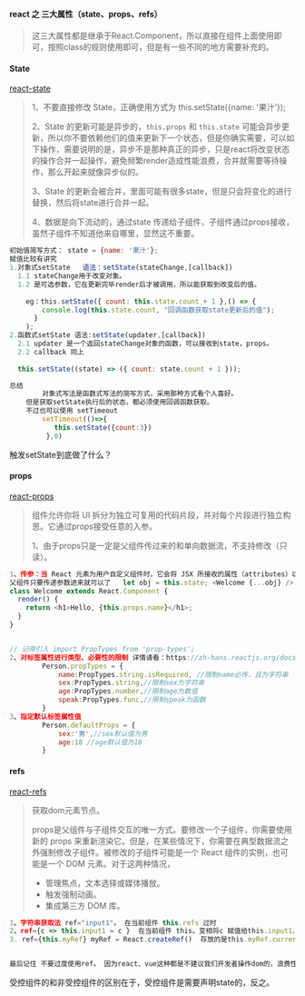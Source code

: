 #### react 之 三大属性（state、props、refs）

> 这三大属性都是继承于React.Component，所以直接在组件上面使用即可，按照class的规则使用即可，但是有一些不同的地方需要补充的。



#### State

[react-state](https://zh-hans.reactjs.org/docs/state-and-lifecycle.html)

> 1、不要直接修改 State，正确使用方式为 this.setState({name: '果汁'});
>
> 2、State 的更新可能是异步的，`this.props` 和 `this.state` 可能会异步更新，所以你不要依赖他们的值来更新下一个状态，但是你确实需要，可以如下操作，需要说明的是，异步不是那种真正的异步，只是react将改变状态的操作合并一起操作，避免频繁render造成性能浪费，合并就需要等待操作，那么开起来就像异步似的。
>
> 3、State 的更新会被合并，里面可能有很多state，但是只会将变化的进行替换，然后将state进行合并一起。
>
> 4、数据是向下流动的，通过state 传递给子组件，子组件通过props接收，虽然子组件不知道他来自哪里，显然这不重要。

```js
初始值简写方式： state = {name: '果汁'};
赋值比较有讲究
1.对象式setState 	语法：setState(stateChange,[callback])
  1.1 stateChange用于改变对象。
  1.2 是可选参数，它在更新完毕render后才被调用，所以能获取到改变后的值。
  
	eg：this.setState({ count: this.state.count + 1 },() => {
        console.log(this.state.count, "回调函数获取state更新后的值");
      }
    );
2.函数式setState 语法:setState(updater,[callback])
  2.1 updater 是一个返回stateChange对象的函数，可以接收到state，props。
  2.2 callback 同上 
  
  this.setState((state) => ({ count: state.count + 1 }));

总结 
		对象式写法是函数式写法的简写方式，采用那种方式看个人喜好。
    但是获取setState执行后的状态，都必须使用回调函数获取。
    不过也可以使用 setTimeout
		setTimeout(()=>{
		   this.setState({count:3})
		 },0)
```



触发setState到底做了什么？



#### props

[react-props](https://zh-hans.reactjs.org/docs/components-and-props.html)

> 组件允许你将 UI 拆分为独立可复用的代码片段，并对每个片段进行独立构思。它通过props接受任意的入参。
>
> 1、由于props只是一定是父组件传过来的和单向数据流，不支持修改（只读）。

```js
1、传参：当 React 元素为用户自定义组件时，它会将 JSX 所接收的属性（attributes）以及子组件（children）转换为单个对象传递给组件，这个对象被称之为 “props”。
父组件只要传递参数进来就可以了   let obj = this.state; <Welcome {...obj} />
class Welcome extends React.Component {
  render() {
    return <h1>Hello, {this.props.name}</h1>;
  }
}


// 记得引入 import PropTypes from 'prop-types';
2、对标签属性进行类型、必要性的限制 详情请看：https://zh-hans.reactjs.org/docs/typechecking-with-proptypes.html
		Person.propTypes = {
			name:PropTypes.string.isRequired, //限制name必传，且为字符串
			sex:PropTypes.string,//限制sex为字符串
			age:PropTypes.number,//限制age为数值
			speak:PropTypes.func,//限制speak为函数
		}
3、指定默认标签属性值
		Person.defaultProps = {
			sex:'男',//sex默认值为男
			age:18 //age默认值为18
		}


```



#### refs 

[react-refs](https://zh-hans.reactjs.org/docs/refs-and-the-dom.html)

> 获取dom元素节点。
>
> props是父组件与子组件交互的唯一方式。要修改一个子组件，你需要使用新的 props 来重新渲染它。但是，在某些情况下，你需要在典型数据流之外强制修改子组件。被修改的子组件可能是一个 React 组件的实例，也可能是一个 DOM 元素。对于这两种情况，
>
> - 管理焦点，文本选择或媒体播放。
> - 触发强制动画。
> - 集成第三方 DOM 库。

```js
1、字符串获取法 ref="input1"。 在当前组件 this.refs 过时
2、ref={c => this.input1 = c }  在当前组件 this。变相将c 赋值给this.input1。缺点 状态变化导致render重新渲染，就是触发两次，第一次是将ref中的回调函数清空 输出null，再次将回调函数赋值回去 第二次才是真正的dom节点，官方也说这其实无关紧要，不过可以避免的，将一个函数赋值上去不执行即可。（推荐使用）
3. ref={this.myRef} myRef = React.createRef()  存放的是this.myRef.current，一次只能放一个dom对象，重新放入就会覆盖，在多数情况上看都是够用的，React中最新的api。


最后记住 不要过度使用ref。 因为react、vue这种都是不建议我们开发者操作dom的，浪费性能，但是有时又不得不用。
```

受控组件的和非受控组件的区别在于，受控组件是需要声明state的，反之。